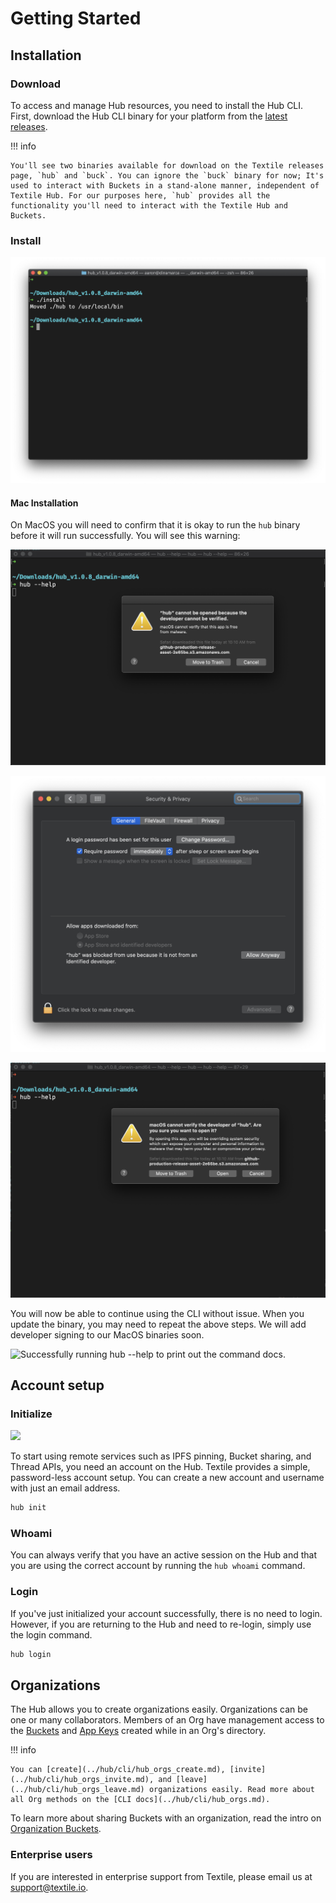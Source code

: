 # Getting Started

## Installation

### Download

To access and manage Hub resources, you need to install the Hub CLI. First, download the Hub CLI binary for your platform from the [latest releases](https://github.com/textileio/textile/releases/latest).

!!! info
  
    You'll see two binaries available for download on the Textile releases page, `hub` and `buck`. You can ignore the `buck` binary for now; It's used to interact with Buckets in a stand-alone manner, independent of Textile Hub. For our purposes here, `hub` provides all the functionality you'll need to interact with the Textile Hub and Buckets.

### Install

![Open the contents of the downloaded archive and run the `install` script. This should install the `hub` executable on your computer. You can verify with `hub --help`.](../images/install/install.png)

#### Mac Installation

On MacOS you will need to confirm that it is okay to run the `hub` binary before it will run successfully. You will see this warning:

![Select 'Cancel'](../images/install/install_warn.png)

![Go to 'System Settings' => 'General' where you will be able to click, 'Allow Anyway'](../images/install/install_allow.png)


![Run `hub --help` again and this time select, 'Open` when prompted.](../images/install/install_confirm.png)

You will now be able to continue using the CLI without issue. When you update the binary, you may need to repeat the above steps. We will add developer signing to our MacOS binaries soon.

![Successfully running `hub --help` to print out the command docs.](../images/hub-cli/hub_help.png)

## Account setup

### Initialize

![](../images/hub-cli/hub_init.png)

To start using remote services such as IPFS pinning, Bucket sharing, and Thread APIs, you need an account on the Hub. Textile provides a simple, password-less account setup. You can create a new account and username with just an email address.

```sh
hub init
```

### Whoami

You can always verify that you have an active session on the Hub and that you are using the correct account by running the `hub whoami` command.

### Login

If you've just initialized your account successfully, there is no need to login. However, if you are returning to the Hub and need to re-login, simply use the login command.

```sh
hub login
```

## Organizations

The Hub allows you to create organizations easily. Organizations can be one or many collaborators. Members of an Org have management access to the [Buckets](../hub/buckets.md) and [App Keys](../hub/app-apis.md#app-keys) created while in an Org's directory.

!!! info
  
    You can [create](../hub/cli/hub_orgs_create.md), [invite](../hub/cli/hub_orgs_invite.md), and [leave](../hub/cli/hub_orgs_leave.md) organizations easily. Read more about all Org methods on the [CLI docs](../hub/cli/hub_orgs.md).

To learn more about sharing Buckets with an organization, read the intro on [Organization Buckets](../hub/buckets.md#organization-buckets).

### Enterprise users

If you are interested in enterprise support from Textile, please email us at [support@textile.io](mailto:support@textile.io).
